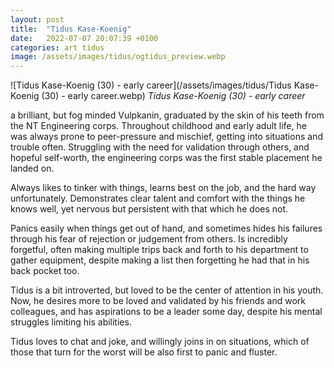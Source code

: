 ```yaml
---
layout: post
title:  "Tidus Kase-Koenig"
date:   2022-07-07 20:07:39 +0100
categories: art tidus
image: /assets/images/tidus/ogtidus_preview.webp
---
```

![Tidus Kase-Koenig (30) - early career](/assets/images/tidus/Tidus Kase-Koenig (30) - early career.webp)
_Tidus Kase-Koenig (30) - early career_

a brilliant, but fog minded Vulpkanin, graduated by the skin of his teeth from the NT Engineering corps. Throughout childhood and early adult life, he was always prone to peer-pressure and mischief, getting into situations and trouble often. Struggling with the need for validation through others, and hopeful self-worth, the engineering corps was the first stable placement he landed on.

Always likes to tinker with things, learns best on the job, and the hard way unfortunately. Demonstrates clear talent and comfort with the things he knows well, yet nervous but persistent with that which he does not.

Panics easily when things get out of hand, and sometimes hides his failures through his fear of rejection or judgement from others. Is incredibly forgetful, often making multiple trips back and forth to his department to gather equipment, despite making a list then forgetting he had that in his back pocket too.

Tidus is a bit introverted, but loved to be the center of attention in his youth. Now, he desires more to be loved and validated by his friends and work colleagues, and has aspirations to be a leader some day, despite his mental struggles limiting his abilities.

Tidus loves to chat and joke, and willingly joins in on situations, which of those that turn for the worst will be also first to panic and fluster.
